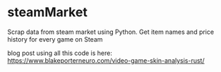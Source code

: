 # steamMarket
Scrap data from steam market using Python. 
Get item names and price history for every game on Steam

blog post using all this code is here: https://www.blakeporterneuro.com/video-game-skin-analysis-rust/

